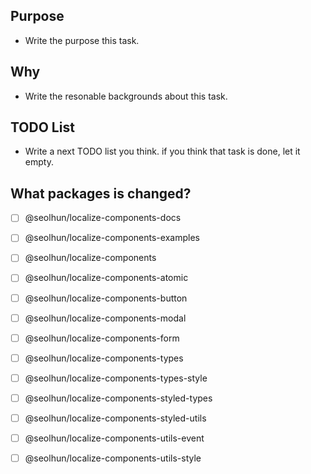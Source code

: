## Purpose

* Write the purpose this task.

## Why

- Write the resonable backgrounds about this task.

## TODO List

- Write a next TODO list you think. if you think that task is done, let it empty.

## What packages is changed?
- [ ] @seolhun/localize-components-docs
- [ ] @seolhun/localize-components-examples
- [ ] @seolhun/localize-components
- [ ] @seolhun/localize-components-atomic
- [ ] @seolhun/localize-components-button
- [ ] @seolhun/localize-components-modal
- [ ] @seolhun/localize-components-form

- [ ] @seolhun/localize-components-types
- [ ] @seolhun/localize-components-types-style
- [ ] @seolhun/localize-components-styled-types
- [ ] @seolhun/localize-components-styled-utils
- [ ] @seolhun/localize-components-utils-event
- [ ] @seolhun/localize-components-utils-style
